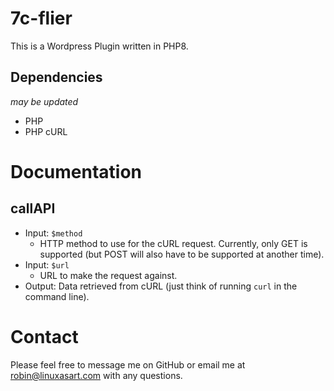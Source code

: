 # 7c-flier
This is a Wordpress Plugin written in PHP8.

## Dependencies
_may be updated_
- PHP
- PHP cURL

# Documentation

## callAPI
- Input: `$method`
    - HTTP method to use for the cURL request. Currently, only GET is supported (but POST will also have to be supported at another time).
- Input: `$url`
    - URL to make the request against.
- Output: Data retrieved from cURL (just think of running `curl` in the command line).

# Contact
Please feel free to message me on GitHub or email me at robin@linuxasart.com with any questions.